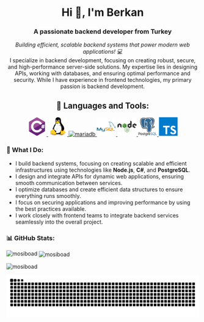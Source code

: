 <h1 align="center">Hi 👋, I'm Berkan</h1>
<h3 align="center">A passionate backend developer from Turkey</h3>

<p align="center">
  <em>Building efficient, scalable backend systems that power modern web applications! 💻</em><br>
  I specialize in backend development, focusing on creating robust, secure, and high-performance server-side solutions. My expertise lies in designing APIs, working with databases, and ensuring optimal performance and security. While I have experience in frontend technologies, my primary passion is backend development.
</p>

<h2 align="center">🔧 Languages and Tools:</h2>
<p align="center">
  <a href="https://www.w3schools.com/cs/" target="_blank" rel="noreferrer"> 
    <img src="https://raw.githubusercontent.com/devicons/devicon/master/icons/csharp/csharp-original.svg" alt="csharp" width="50" height="50"/>
  </a> 
  <a href="https://www.linux.org/" target="_blank" rel="noreferrer"> 
    <img src="https://raw.githubusercontent.com/devicons/devicon/master/icons/linux/linux-original.svg" alt="linux" width="50" height="50"/>
  </a> 
  <a href="https://mariadb.org/" target="_blank" rel="noreferrer"> 
    <img src="https://www.vectorlogo.zone/logos/mariadb/mariadb-icon.svg" alt="mariadb" width="50" height="50"/>
  </a> 
  <a href="https://www.mysql.com/" target="_blank" rel="noreferrer"> 
    <img src="https://raw.githubusercontent.com/devicons/devicon/master/icons/mysql/mysql-original-wordmark.svg" alt="mysql" width="50" height="50"/>
  </a> 
  <a href="https://nodejs.org" target="_blank" rel="noreferrer"> 
    <img src="https://raw.githubusercontent.com/devicons/devicon/master/icons/nodejs/nodejs-original-wordmark.svg" alt="nodejs" width="50" height="50"/>
  </a> 
  <a href="https://www.postgresql.org" target="_blank" rel="noreferrer"> 
    <img src="https://raw.githubusercontent.com/devicons/devicon/master/icons/postgresql/postgresql-original-wordmark.svg" alt="postgresql" width="50" height="50"/>
  </a> 
  <a href="https://www.typescriptlang.org/" target="_blank" rel="noreferrer"> 
    <img src="https://raw.githubusercontent.com/devicons/devicon/master/icons/typescript/typescript-original.svg" alt="typescript" width="50" height="50"/>
  </a> 
</p>


<h3 align="left">💼 What I Do:</h3>
<ul>
  <li>I build backend systems, focusing on creating scalable and efficient infrastructures using technologies like <b>Node.js</b>, <b>C#</b>, and <b>PostgreSQL</b>.</li>
  <li>I design and integrate APIs for dynamic web applications, ensuring smooth communication between services.</li>
  <li>I optimize databases and create efficient data structures to ensure everything runs smoothly.</li>
  <li>I focus on securing applications and improving performance by using the best practices available.</li>
  <li>I work closely with frontend teams to integrate backend services seamlessly into the overall project.</li>
</ul>



<h3 align="left">📊 GitHub Stats:</h3>

<p align="center">
  <img align="left" src="https://github-readme-stats.vercel.app/api/top-langs?username=mosiboad&show_icons=true&locale=en&layout=compact" alt="mosiboad" />
</p>

<p>&nbsp;<img align="center" src="https://github-readme-stats.vercel.app/api?username=mosiboad&show_icons=true&locale=en" alt="mosiboad" /></p>

<p><img align="center" src="https://github-readme-streak-stats.herokuapp.com/?user=mosiboad&" alt="mosiboad" /></p>


![snake gif](https://github.com/MosIbOad/MosIbOad/blob/output/github-snake-dark.svg)
